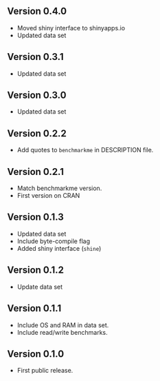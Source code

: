 ## Version 0.4.0
  * Moved shiny interface to shinyapps.io
  * Updated data set

## Version 0.3.1
  * Updated data set
  
## Version 0.3.0
  * Updated data set

## Version 0.2.2
  * Add quotes to `benchmarkme` in DESCRIPTION file.
  
## Version 0.2.1
  * Match benchmarkme version.
  * First version on CRAN

## Version 0.1.3
  * Updated data set
  * Include byte-compile flag
  * Added shiny interface (`shine`)

## Version 0.1.2
  * Update data set

## Version 0.1.1
  * Include OS and RAM in data set.
  * Include read/write benchmarks.

## Version 0.1.0
  * First public release.